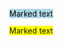 <mark style="background-color: lightblue">Marked text</mark>

<span style="background-color: #FFFF00">Marked text</span>
